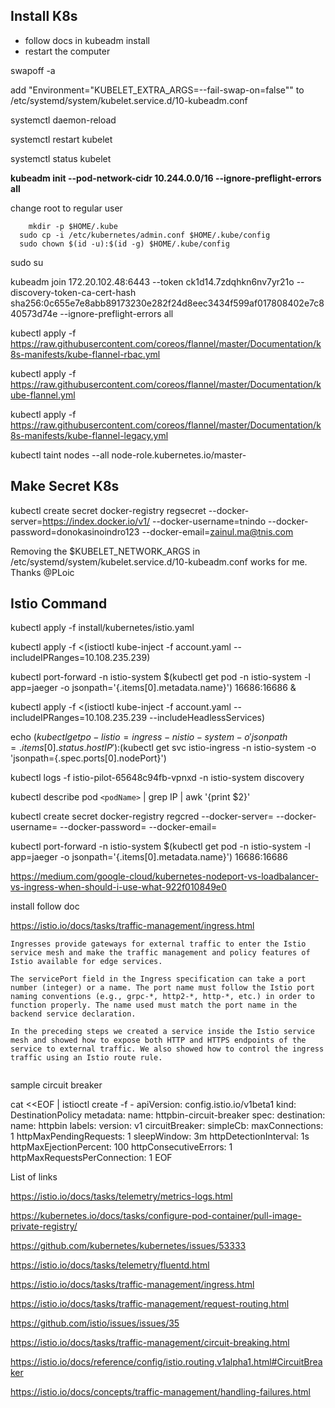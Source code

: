 ## Install K8s 

- follow docs in kubeadm install
- restart the computer

swapoff -a  

add "Environment="KUBELET_EXTRA_ARGS=--fail-swap-on=false"" to /etc/systemd/system/kubelet.service.d/10-kubeadm.conf

systemctl daemon-reload

systemctl restart kubelet

systemctl status kubelet

**kubeadm init --pod-network-cidr 10.244.0.0/16 --ignore-preflight-errors all**

change root to regular user
```
    mkdir -p $HOME/.kube
  sudo cp -i /etc/kubernetes/admin.conf $HOME/.kube/config
  sudo chown $(id -u):$(id -g) $HOME/.kube/config
  ```
sudo su

kubeadm join 172.20.102.48:6443 --token ck1d14.7zdqhkn6nv7yr21o --discovery-token-ca-cert-hash sha256:0c655e7e8abb89173230e282f24d8eec3434f599af017808402e7c840573d74e --ignore-preflight-errors all

kubectl apply -f https://raw.githubusercontent.com/coreos/flannel/master/Documentation/k8s-manifests/kube-flannel-rbac.yml

kubectl apply -f https://raw.githubusercontent.com/coreos/flannel/master/Documentation/kube-flannel.yml

kubectl apply -f https://raw.githubusercontent.com/coreos/flannel/master/Documentation/k8s-manifests/kube-flannel-legacy.yml

kubectl taint nodes --all node-role.kubernetes.io/master-


## Make Secret K8s
kubectl create secret docker-registry regsecret --docker-server=https://index.docker.io/v1/ --docker-username=tnindo --docker-password=donokasinoindro123 --docker-email=zainul.ma@tnis.com

Removing the $KUBELET_NETWORK_ARGS in /etc/systemd/system/kubelet.service.d/10-kubeadm.conf works for me.
Thanks @PLoic

## Istio Command
kubectl apply -f install/kubernetes/istio.yaml

kubectl apply -f <(istioctl kube-inject -f account.yaml  --includeIPRanges=10.108.235.239)


kubectl port-forward -n istio-system $(kubectl get pod -n istio-system -l app=jaeger -o jsonpath='{.items[0].metadata.name}') 16686:16686 &

kubectl apply -f <(istioctl kube-inject -f account.yaml  --includeIPRanges=10.108.235.239 --includeHeadlessServices)

echo $(kubectl get po -l istio=ingress -n istio-system -o 'jsonpath={.items[0].status.hostIP}'):$(kubectl get svc istio-ingress -n istio-system -o 'jsonpath={.spec.ports[0].nodePort}')

kubectl logs -f istio-pilot-65648c94fb-vpnxd -n istio-system discovery

kubectl describe pod `<podName>` | grep IP | awk '{print $2}'

kubectl create secret docker-registry regcred --docker-server=<your-registry-server> --docker-username=<your-name> --docker-password=<your-pword> --docker-email=<your-email>

kubectl port-forward -n istio-system $(kubectl get pod -n istio-system -l app=jaeger -o jsonpath='{.items[0].metadata.name}') 16686:16686

https://medium.com/google-cloud/kubernetes-nodeport-vs-loadbalancer-vs-ingress-when-should-i-use-what-922f010849e0


install follow doc

https://istio.io/docs/tasks/traffic-management/ingress.html

```
Ingresses provide gateways for external traffic to enter the Istio service mesh and make the traffic management and policy features of Istio available for edge services.

The servicePort field in the Ingress specification can take a port number (integer) or a name. The port name must follow the Istio port naming conventions (e.g., grpc-*, http2-*, http-*, etc.) in order to function properly. The name used must match the port name in the backend service declaration.

In the preceding steps we created a service inside the Istio service mesh and showed how to expose both HTTP and HTTPS endpoints of the service to external traffic. We also showed how to control the ingress traffic using an Istio route rule.


```

sample circuit breaker

cat <<EOF | istioctl create -f -
apiVersion: config.istio.io/v1beta1
kind: DestinationPolicy
metadata:
  name: httpbin-circuit-breaker
spec:
  destination:
    name: httpbin
    labels:
      version: v1
  circuitBreaker:
    simpleCb:
      maxConnections: 1
      httpMaxPendingRequests: 1
      sleepWindow: 3m
      httpDetectionInterval: 1s
      httpMaxEjectionPercent: 100
      httpConsecutiveErrors: 1
      httpMaxRequestsPerConnection: 1
EOF


List of links

https://istio.io/docs/tasks/telemetry/metrics-logs.html

https://kubernetes.io/docs/tasks/configure-pod-container/pull-image-private-registry/

https://github.com/kubernetes/kubernetes/issues/53333

https://istio.io/docs/tasks/telemetry/fluentd.html

https://istio.io/docs/tasks/traffic-management/ingress.html

https://istio.io/docs/tasks/traffic-management/request-routing.html

https://github.com/istio/issues/issues/35

https://istio.io/docs/tasks/traffic-management/circuit-breaking.html


https://istio.io/docs/reference/config/istio.routing.v1alpha1.html#CircuitBreaker


https://istio.io/docs/concepts/traffic-management/handling-failures.html